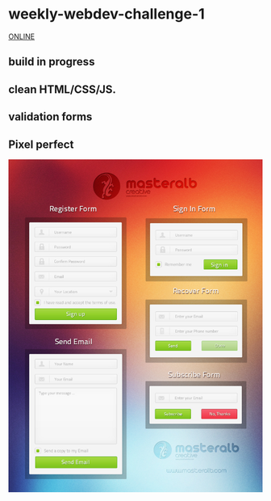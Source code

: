 # weekly-webdev-challenge-1
[ONLINE](https://michalwr88.github.io/weekly-webdev-challenge-1.)
## build in progress 
 ## clean HTML/CSS/JS.
 ## validation forms
 ##
 ## Pixel perfect
 
![source jpg](/source/1.jpg)
